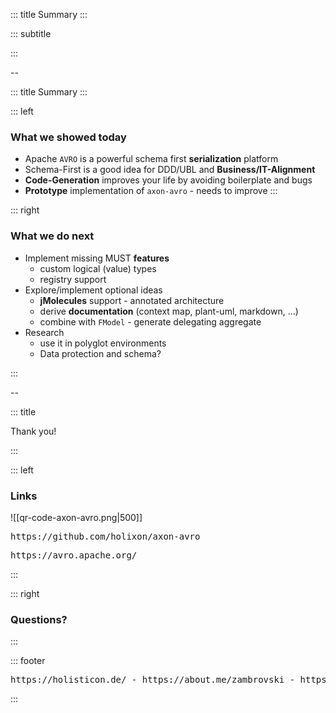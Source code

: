<!-- slide template="[[tpl-intermediate-subtitle]]" bg="[[holisticon-bg.svg]]" -->

::: title
Summary
:::

::: subtitle

:::

--
<!-- slide template="[[tpl-col-1-1]]" bg="[[holisticon-bg.svg]]" -->

::: title
Summary
:::

::: left
### What we showed today

+ Apache `AVRO` is a powerful schema first **serialization** platform
+ Schema-First is a good idea for DDD/UBL and **Business/IT-Alignment**
+ **Code-Generation** improves your life by avoiding boilerplate and bugs 
+ **Prototype** implementation of `axon-avro` - needs to improve
:::

::: right
### What we do next

+ Implement missing MUST **features**
  + custom logical (value) types
  + registry support
+ Explore/implement optional ideas
  + **jMolecules** support - annotated architecture
  + derive **documentation** (context map, plant-uml, markdown, ...) 
  + combine with `FModel` - generate delegating aggregate
+ Research
  + use it in polyglot environments
  + Data protection and schema?

:::

--
<!-- slide template="[[tpl-col-1-1-footer]]" bg="[[holisticon-bg.svg]]" -->

::: title

Thank you!

:::

::: left
### Links

![[qr-code-axon-avro.png|500]]

<pre>https://github.com/holixon/axon-avro</pre>
<pre>https://avro.apache.org/</pre>

:::

::: right
### Questions?
<i class="fas fa-question-circle fa-8x"></i>
:::

::: footer
<pre>https://holisticon.de/ - https://about.me/zambrovski - https://about.me/jangalinski</pre>
:::

